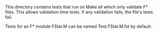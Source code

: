 
  This directory contains tests that run on Make all which only validate F* files.
 This allows validation time tests. If any validation fails, the file's tests fail.
 
  Tests for an F* module FStar.M can be named Test.FStar.M.fst by default.
